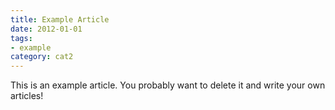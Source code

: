 ```yaml
---
title: Example Article
date: 2012-01-01
tags:
- example
category: cat2
---
```


This is an example article. You probably want to delete it and write your own articles!
